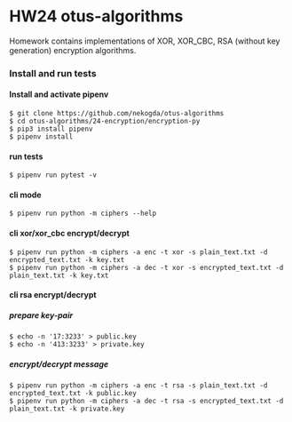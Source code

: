 # HW24 otus-algorithms

Homework contains implementations of XOR, XOR_CBC, RSA (without key generation) encryption algorithms.

### Install and run tests

#### Install and activate pipenv
```
$ git clone https://github.com/nekogda/otus-algorithms
$ cd otus-algorithms/24-encryption/encryption-py
$ pip3 install pipenv
$ pipenv install
```

#### run tests
```
$ pipenv run pytest -v
```

#### cli mode
```
$ pipenv run python -m ciphers --help
```

#### cli xor/xor_cbc encrypt/decrypt
```
$ pipenv run python -m ciphers -a enc -t xor -s plain_text.txt -d encrypted_text.txt -k key.txt
$ pipenv run python -m ciphers -a dec -t xor -s encrypted_text.txt -d plain_text.txt -k key.txt
```

#### cli rsa encrypt/decrypt

##### prepare key-pair
```
$ echo -n '17:3233' > public.key
$ echo -n '413:3233' > private.key
```

##### encrypt/decrypt message
```
$ pipenv run python -m ciphers -a enc -t rsa -s plain_text.txt -d encrypted_text.txt -k public.key
$ pipenv run python -m ciphers -a dec -t rsa -s encrypted_text.txt -d plain_text.txt -k private.key
```
